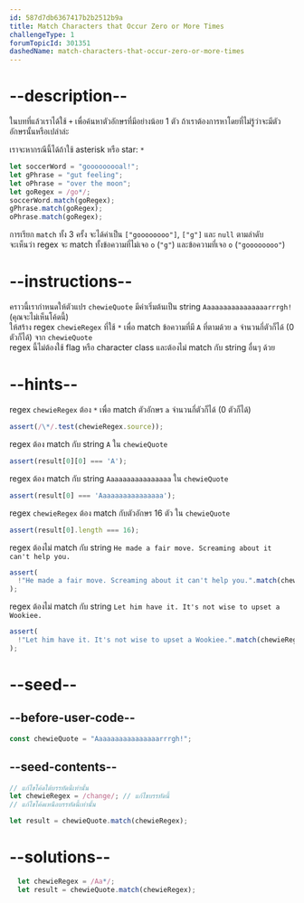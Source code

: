 ```yaml
---
id: 587d7db6367417b2b2512b9a
title: Match Characters that Occur Zero or More Times
challengeType: 1
forumTopicId: 301351
dashedName: match-characters-that-occur-zero-or-more-times
---
```


# --description--

ในบทที่แล้วเราได้ใช้ `+` เพื่อค้นหาตัวอักษรที่มีอย่างน้อย 1 ตัว ถ้าเราต้องการหาโดยที่ไม่รู้ว่าจะมีตัวอักษรนั้นหรือเปล่าล่ะ 

เราจะหากรณีนี้ได้ถ้าใช้ asterisk หรือ star: `*`

```js
let soccerWord = "gooooooooal!";
let gPhrase = "gut feeling";
let oPhrase = "over the moon";
let goRegex = /go*/;
soccerWord.match(goRegex);
gPhrase.match(goRegex);
oPhrase.match(goRegex);
```

การเรียก `match` ทั้ง 3 ครั้ง จะได้ค่าเป็น `["goooooooo"]`, `["g"]` และ `null` ตามลำดับ  
จะเห็นว่า regex จะ match ทั้งข้อความที่ไม่เจอ `o` (`"g"`) และข้อความที่เจอ `o` (`"goooooooo"`)

# --instructions--

คราวนี้เรากำหนดให้ตัวแปร `chewieQuote` มีค่าเริ่มต้นเป็น string `Aaaaaaaaaaaaaaaarrrgh!` (คุณจะไม่เห็นโค้ดนี้)  
ให้สร้าง regex `chewieRegex` ที่ใช้ `*` เพื่อ match ข้อความที่มี `A` ที่ตามด้วย `a` จำนวนกี่ตัวก็ได้ (0 ตัวก็ได้) จาก `chewieQuote`  
regex นี้ไม่ต้องใช้ flag หรือ character class และต้องไม่ match กับ string อื่นๆ ด้วย

# --hints--

regex `chewieRegex` ต้อง `*` เพื่อ match ตัวอักษร `a` จำนวนกี่ตัวก็ได้ (0 ตัวก็ได้)

```js
assert(/\*/.test(chewieRegex.source));
```

regex ต้อง match กับ string `A` ใน `chewieQuote`

```js
assert(result[0][0] === 'A');
```

regex ต้อง match กับ string `Aaaaaaaaaaaaaaaa` ใน `chewieQuote`

```js
assert(result[0] === 'Aaaaaaaaaaaaaaaa');
```

regex `chewieRegex` ต้อง match กับตัวอักษร 16 ตัว ใน `chewieQuote`

```js
assert(result[0].length === 16);
```

regex ต้องไม่ match กับ string `He made a fair move. Screaming about it can't help you.`

```js
assert(
  !"He made a fair move. Screaming about it can't help you.".match(chewieRegex)
);
```

regex ต้องไม่ match กับ string `Let him have it. It's not wise to upset a Wookiee.`

```js
assert(
  !"Let him have it. It's not wise to upset a Wookiee.".match(chewieRegex)
);
```

# --seed--

## --before-user-code--

```js
const chewieQuote = "Aaaaaaaaaaaaaaaarrrgh!";
```

## --seed-contents--

```js
// แก้ไขโค้ดใต้บรรทัดนี้เท่านั้น
let chewieRegex = /change/; // แก้ไขบรรทัดนี้
// แก้ไขโค้ดเหนือบรรทัดนี้เท่านั้น

let result = chewieQuote.match(chewieRegex);
```

# --solutions--

```js
  let chewieRegex = /Aa*/;
  let result = chewieQuote.match(chewieRegex);
```

